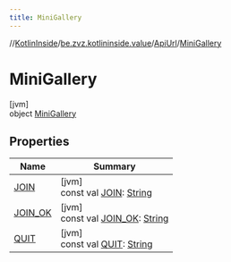 ```yaml
---
title: MiniGallery
---
```

//[KotlinInside](../../../../index.html)/[be.zvz.kotlininside.value](../../index.html)/[ApiUrl](../index.html)/[MiniGallery](index.html)



# MiniGallery



[jvm]\
object [MiniGallery](index.html)



## Properties


| Name | Summary |
|---|---|
| [JOIN](-j-o-i-n.html) | [jvm]<br>const val [JOIN](-j-o-i-n.html): [String](https://kotlinlang.org/api/latest/jvm/stdlib/kotlin/-string/index.html) |
| [JOIN_OK](-j-o-i-n_-o-k.html) | [jvm]<br>const val [JOIN_OK](-j-o-i-n_-o-k.html): [String](https://kotlinlang.org/api/latest/jvm/stdlib/kotlin/-string/index.html) |
| [QUIT](-q-u-i-t.html) | [jvm]<br>const val [QUIT](-q-u-i-t.html): [String](https://kotlinlang.org/api/latest/jvm/stdlib/kotlin/-string/index.html) |

